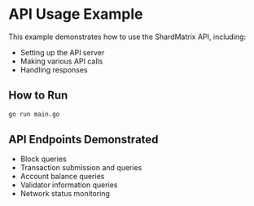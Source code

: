 # API Usage Example

This example demonstrates how to use the ShardMatrix API, including:

- Setting up the API server
- Making various API calls
- Handling responses

## How to Run

```bash
go run main.go
```

## API Endpoints Demonstrated

- Block queries
- Transaction submission and queries
- Account balance queries
- Validator information queries
- Network status monitoring